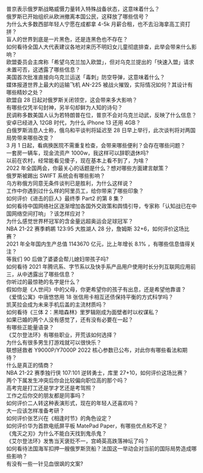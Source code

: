 普京表示俄罗斯战略威慑力量转入特殊战备状态，这意味着什么？  
俄罗斯已开始组织从欧洲撤离本国公民，这释放了哪些信号？  
为什么大多数西部年轻人宁愿在成都拿 4-5k 月薪合租，也不去沿海拿高工资打拼？  
盲人的世界到底是一片黑色，还是连黑色也不存在？  
如何看待全国人大代表建议各地对来历不明妇女儿童彻底排查，此举会带来什么影响？  
欧盟委员会主席称「希望乌克兰加入欧盟」，但对乌克兰提出的「快速入盟」请求未置可否，这透露了哪些信息？  
美国首次批准直接向乌克兰运送「毒刺」防空导弹，这意味着什么？  
媒体报道世界上最大的运输飞机 AN-225 被战火摧毁，实际情况如何？其设计有哪些精妙之处？  
欧盟自 28 日起对俄罗斯关闭领空，这会带来多大影响？  
有哪些仅凭半句封神，另半句却鲜为人知的诗句？  
民调称多数美国人认为若特朗普在位，普京不会对乌克兰动武，反映了什么信息？  
安卓已经进入 12GB 时代，为什么 iPhone 13 还用 4GB？  
白俄罗斯消息人士称，俄乌和平谈判将延迟至 28 日早上举行，此次谈判将对两国局势带来哪些改变？  
3 月 1 日起，看病换医院不需重复检查，会带来哪些便利？会存在哪些问题？  
一套房一辆车，现金流资产 1000w，我这样可以辞职退休吗?  
以前在农村，经常能看见傻子，现在基本上看不到了，为啥？  
2022 年全国两会，你最关心的话题是什么？想对哪些方面建言献策？  
俄罗斯被踢出 SWIFT 系统会有哪些影响？  
乌方称俄方同意无条件谈判已是胜利，为什么这样说？  
工作中你遇到过什么样的阿里员工，给你带来了哪些印象？  
如何评价《进击的巨人》最终季 Part2 的第 8 集？  
如何看待中国网络社区逐渐增加各国外交政策和舆情引导，专家称「认知战已在中国网络空间打响」？该怎样应对？  
为什么感觉世界杯冠军的含金量远超奥运会足球冠军？  
NBA 21-22 赛季鹈鹕 123:95 大胜湖人 28 分，詹姆斯 32+6，如何评价这场比赛？  
2021 年全年国内生产总值 1143670 亿元，比上年增长 8.1% ，有哪些信息值得关注？  
等我们 90 后做了婆婆会帮儿媳妇带孩子吗?  
如何看待 2021 年腾讯系、字节系以及快手系产品用户使用时长分列互联网应用前三，从中透露出了哪些信息？  
你听过的最惊艳的名字是什么？  
假如你是《人世间》中的父母，你更希望你的孩子有出息，还是希望他靠谱？  
《爱情公寓》中唐悠悠用 18 张信用卡相互还债保持平衡的方式科学吗？  
凯芙拉会成为未来手机后盖的主流材质吗？  
如何看待《三体 2：黑暗森林》里罗辑刚成为面壁者时以权谋私？  
如果已婚的两个人没有感觉了，还有没有必要在一起？  
有哪些正能量语录？  
《艾尔登法环》有哪些职业，开荒该如何选择？  
为什么有很多男生打游戏就可以很快乐？  
联想拯救者 Y9000P/Y7000P 2022 核心参数已公布，对此你有哪些看法和期待？  
什么是真正的情商？  
NBA 21-22 赛季独行侠 107:101 逆转勇士，库里 27+10，如何评价这场比赛？  
两个下属发生冲突后你会比较偏向职位高的那个吗？  
高考完是打工还是学才艺还是考驾照？  
工作之后你交的朋友都是同事吗？  
如何评价二人转这种表演形式，现在的年轻人还喜欢吗？  
大一应该怎样准备考研？  
如何评价张艺兴在《相逢时节》的角色设定？  
如何评价华为首款电纸屏平板 MatePad Paper，有哪些优点和不足？  
《鬼灭之刃》为什么不能白天找到鬼杀鬼？  
《艾尔登法环》发售当天褒贬不一，宫崎英高跌落神坛了吗？  
如何看待法国海军扣押一艘俄罗斯货船？法国这一举动会对当前的国际局势造成哪些影响？  
有没有一些一针见血很飒的文案?  
